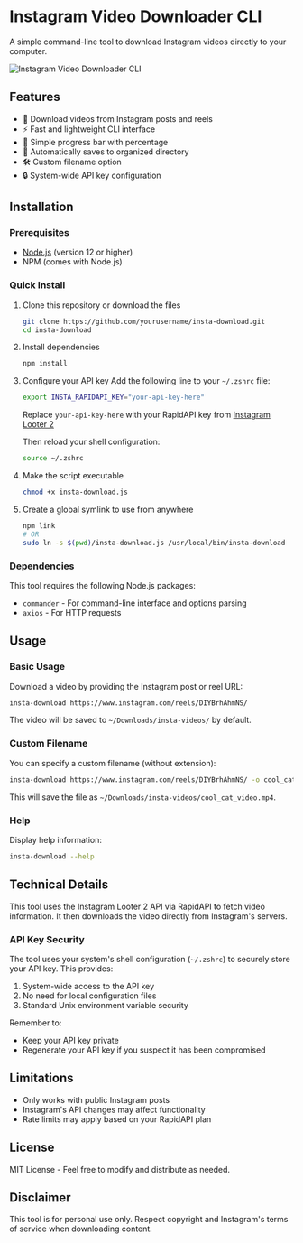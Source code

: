 # Instagram Video Downloader CLI

A simple command-line tool to download Instagram videos directly to your computer.

![Instagram Video Downloader CLI](https://via.placeholder.com/800x400?text=Instagram+Video+Downloader+CLI)

## Features

- 📱 Download videos from Instagram posts and reels
- ⚡ Fast and lightweight CLI interface
- 🔄 Simple progress bar with percentage
- 📂 Automatically saves to organized directory
- 🛠️ Custom filename option
- 🔒 System-wide API key configuration

## Installation

### Prerequisites

- [Node.js](https://nodejs.org/) (version 12 or higher)
- NPM (comes with Node.js)

### Quick Install

1. Clone this repository or download the files
   ```bash
   git clone https://github.com/yourusername/insta-download.git
   cd insta-download
   ```

2. Install dependencies
   ```bash
   npm install
   ```

3. Configure your API key
   Add the following line to your `~/.zshrc` file:
   ```bash
   export INSTA_RAPIDAPI_KEY="your-api-key-here"
   ```
   Replace `your-api-key-here` with your RapidAPI key from [Instagram Looter 2](https://rapidapi.com/iq.faceok/api/instagram-looter2)
   
   Then reload your shell configuration:
   ```bash
   source ~/.zshrc
   ```

4. Make the script executable
   ```bash
   chmod +x insta-download.js
   ```

5. Create a global symlink to use from anywhere
   ```bash
   npm link
   # OR
   sudo ln -s $(pwd)/insta-download.js /usr/local/bin/insta-download
   ```

### Dependencies

This tool requires the following Node.js packages:
- `commander` - For command-line interface and options parsing
- `axios` - For HTTP requests

## Usage

### Basic Usage

Download a video by providing the Instagram post or reel URL:

```bash
insta-download https://www.instagram.com/reels/DIYBrhAhmNS/
```

The video will be saved to `~/Downloads/insta-videos/` by default.

### Custom Filename

You can specify a custom filename (without extension):

```bash
insta-download https://www.instagram.com/reels/DIYBrhAhmNS/ -o cool_cat_video
```

This will save the file as `~/Downloads/insta-videos/cool_cat_video.mp4`.

### Help

Display help information:

```bash
insta-download --help
```

## Technical Details

This tool uses the Instagram Looter 2 API via RapidAPI to fetch video information. It then downloads the video directly from Instagram's servers.

### API Key Security

The tool uses your system's shell configuration (`~/.zshrc`) to securely store your API key. This provides:

1. System-wide access to the API key
2. No need for local configuration files
3. Standard Unix environment variable security

Remember to:
- Keep your API key private
- Regenerate your API key if you suspect it has been compromised

## Limitations

- Only works with public Instagram posts
- Instagram's API changes may affect functionality
- Rate limits may apply based on your RapidAPI plan

## License

MIT License - Feel free to modify and distribute as needed.

## Disclaimer

This tool is for personal use only. Respect copyright and Instagram's terms of service when downloading content.
